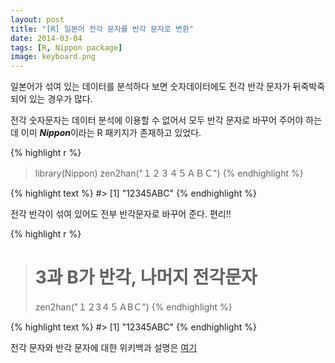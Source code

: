 ```yaml
---
layout: post
title: "[R] 일본어 전각 문자를 반각 문자로 변환"
date: 2014-03-04
tags: [R, Nippon package]
image: keyboard.png
---
```





일본어가 섞여 있는 데이터를 분석하다 보면 숫자데이터에도 전각 반각 문자가 뒤죽박죽되어 있는 경우가 많다. 

전각 숫자문자는 데이터 분석에 이용할 수 없어서 모두 반각 문자로 바꾸어 주어야 하는데 이미 ***Nippon***이라는 R 패키지가 존재하고 있었다. 

<!--more-->

{% highlight r %}
> library(Nippon)
> zen2han("１２３４５ＡＢＣ")
{% endhighlight %}



{% highlight text %}
#> [1] "12345ABC"
{% endhighlight %}


전각 반각이 섞여 있어도 전부 반각문자로 바꾸어 준다. 
편리!!


{% highlight r %}
> # 3과 B가 반각, 나머지 전각문자
> zen2han("１２3４５ＡBＣ")
{% endhighlight %}



{% highlight text %}
#> [1] "12345ABC"
{% endhighlight %}


전각 문자와 반각 문자에 대한 위키백과 설명은 [여기](http://ko.wikipedia.org/wiki/%EC%A0%84%EA%B0%81_%EB%AC%B8%EC%9E%90%EC%99%80_%EB%B0%98%EA%B0%81_%EB%AC%B8%EC%9E%90)
